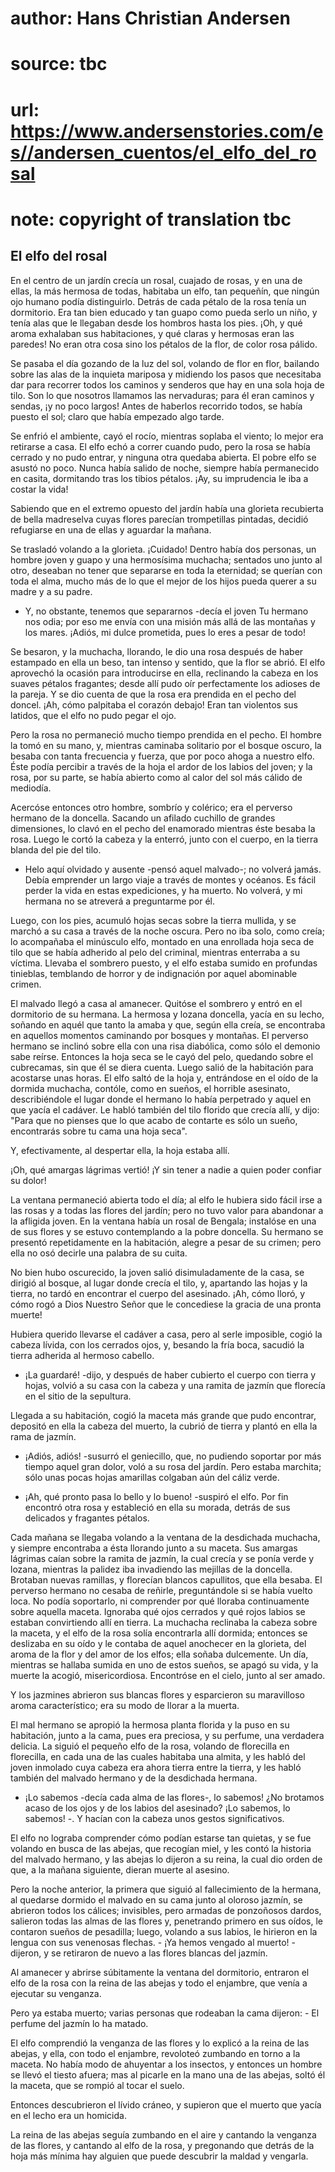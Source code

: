 # author: Hans Christian Andersen
# source: tbc
# url: https://www.andersenstories.com/es//andersen_cuentos/el_elfo_del_rosal
# note: copyright of translation tbc

## El elfo del rosal 

En el centro de un jardín crecía un rosal, cuajado de rosas, y en una de
ellas, la más hermosa de todas, habitaba un elfo, tan pequeñín, que
ningún ojo humano podía distinguirlo. Detrás de cada pétalo de la rosa
tenía un dormitorio. Era tan bien educado y tan guapo como pueda serlo
un niño, y tenía alas que le llegaban desde los hombros hasta los pies.
¡Oh, y qué aroma exhalaban sus habitaciones, y qué claras y hermosas
eran las paredes! No eran otra cosa sino los pétalos de la flor, de
color rosa pálido.

Se pasaba el día gozando de la luz del sol, volando de flor en flor,
bailando sobre las alas de la inquieta mariposa y midiendo los pasos que
necesitaba dar para recorrer todos los caminos y senderos que hay en una
sola hoja de tilo. Son lo que nosotros llamamos las nervaduras; para él
eran caminos y sendas, ¡y no poco largos! Antes de haberlos recorrido
todos, se había puesto el sol; claro que había empezado algo tarde.

Se enfrió el ambiente, cayó el rocío, mientras soplaba el viento; lo
mejor era retirarse a casa. El elfo echó a correr cuando pudo, pero la
rosa se había cerrado y no pudo entrar, y ninguna otra quedaba abierta.
El pobre elfo se asustó no poco. Nunca había salido de noche, siempre
había permanecido en casita, dormitando tras los tibios pétalos. ¡Ay, su
imprudencia le iba a costar la vida!

Sabiendo que en el extremo opuesto del jardín había una glorieta
recubierta de bella madreselva cuyas flores parecían trompetillas
pintadas, decidió refugiarse en una de ellas y aguardar la mañana.

Se trasladó volando a la glorieta. ¡Cuidado! Dentro había dos personas,
un hombre joven y guapo y una hermosísima muchacha; sentados uno junto
al otro, deseaban no tener que separarse en toda la eternidad; se
querían con toda el alma, mucho más de lo que el mejor de los hijos
pueda querer a su madre y a su padre.

- Y, no obstante, tenemos que separarnos -decía el joven­ Tu hermano nos
odia; por eso me envía con una misión más allá de las montañas y los
mares. ¡Adiós, mi dulce prometida, pues lo eres a pesar de todo!

Se besaron, y la muchacha, llorando, le dio una rosa después de haber
estampado en ella un beso, tan intenso y sentido, que la flor se abrió.
El elfo aprovechó la ocasión para introducirse en ella, reclinando la
cabeza en los suaves pétalos fragantes; desde allí pudo oír
perfectamente los adioses de la pareja. Y se dio cuenta de que la rosa
era prendida en el pecho del doncel. ¡Ah, cómo palpitaba el corazón
debajo! Eran tan violentos sus latidos, que el elfo no pudo pegar el
ojo.

Pero la rosa no permaneció mucho tiempo prendida en el pecho. El hombre
la tomó en su mano, y, mientras caminaba solitario por el bosque oscuro,
la besaba con tanta frecuencia y fuerza, que por poco ahoga a nuestro
elfo. Éste podía percibir a través de la hoja el ardor de los labios del
joven; y la rosa, por su parte, se había abierto como al calor del sol
más cálido de mediodía.

Acercóse entonces otro hombre, sombrío y colérico; era el perverso
hermano de la doncella. Sacando un afilado cuchillo de grandes
dimensiones, lo clavó en el pecho del enamorado mientras éste besaba la
rosa. Luego le cortó la cabeza y la enterró, junto con el cuerpo, en la
tierra blanda del pie del tilo.

- Helo aquí olvidado y ausente -pensó aquel malvado-; no volverá jamás.
Debía emprender un largo viaje a través de montes y océanos. Es fácil
perder la vida en estas expediciones, y ha muerto. No volverá, y mi
hermana no se atreverá a preguntarme por él.

Luego, con los pies, acumuló hojas secas sobre la tierra mullida, y se
marchó a su casa a través de la noche oscura. Pero no iba solo, como
creía; lo acompañaba el minúsculo elfo, montado en una enrollada hoja
seca de tilo que se había adherido al pelo del criminal, mientras
enterraba a su víctima. Llevaba el sombrero puesto, y el elfo estaba
sumido en profundas tinieblas, temblando de horror y de indignación por
aquel abominable crimen.

El malvado llegó a casa al amanecer. Quitóse el sombrero y entró en el
dormitorio de su hermana. La hermosa y lozana doncella, yacía en su
lecho, soñando en aquél que tanto la amaba y que, según ella creía, se
encontraba en aquellos momentos caminando por bosques y montañas. El
perverso hermano se inclinó sobre ella con una risa diabólica, como sólo
el demonio sabe reírse. Entonces la hoja seca se le cayó del pelo,
quedando sobre el cubrecamas, sin que él se diera cuenta. Luego salió de
la habitación para acostarse unas horas. El elfo saltó de la hoja y,
entrándose en el oído de la dormida muchacha, contóle, como en sueños,
el horrible asesinato, describiéndole el lugar donde el hermano lo había
perpetrado y aquel en que yacía el cadáver. Le habló también del tilo
florido que crecía allí, y dijo: "Para que no pienses que lo que acabo
de contarte es sólo un sueño, encontrarás sobre tu cama una hoja seca".

Y, efectivamente, al despertar ella, la hoja estaba allí.

¡Oh, qué amargas lágrimas vertió! ¡Y sin tener a nadie a quien poder
confiar su dolor!

La ventana permaneció abierta todo el día; al elfo le hubiera sido fácil
irse a las rosas y a todas las flores del jardín; pero no tuvo valor
para abandonar a la afligida joven. En la ventana había un rosal de
Bengala; instalóse en una de sus flores y se estuvo contemplando a la
pobre doncella. Su hermano se presentó repetidamente en la habitación,
alegre a pesar de su crimen; pero ella no osó decirle una palabra de su
cuita.

No bien hubo oscurecido, la joven salió disimuladamente de la casa, se
dirigió al bosque, al lugar donde crecía el tilo, y, apartando las hojas
y la tierra, no tardó en encontrar el cuerpo del asesinado. ¡Ah, cómo
lloró, y cómo rogó a Dios Nuestro Señor que le concediese la gracia de
una pronta muerte!

Hubiera querido llevarse el cadáver a casa, pero al serle imposible,
cogió la cabeza lívida, con los cerrados ojos, y, besando la fría boca,
sacudió la tierra adherida al hermoso cabello.

- ¡La guardaré! -dijo, y después de haber cubierto el cuerpo con tierra
y hojas, volvió a su casa con la cabeza y una ramita de jazmín que
florecía en el sitio de la sepultura.

Llegada a su habitación, cogió la maceta más grande que pudo encontrar,
depositó en ella la cabeza del muerto, la cubrió de tierra y plantó en
ella la rama de jazmín.

- ¡Adiós, adiós! -susurró el geniecillo, que, no pudiendo soportar por
más tiempo aquel gran dolor, voló a su rosa del jardín. Pero estaba
marchita; sólo unas pocas hojas amarillas colgaban aún del cáliz verde.

- ¡Ah, qué pronto pasa lo bello y lo bueno! -suspiró el elfo. Por fin
encontró otra rosa y estableció en ella su morada, detrás de sus
delicados y fragantes pétalos.

Cada mañana se llegaba volando a la ventana de la desdichada muchacha, y
siempre encontraba a ésta llorando junto a su maceta. Sus amargas
lágrimas caían sobre la ramita de jazmín, la cual crecía y se ponía
verde y lozana, mientras la palidez iba invadiendo las mejillas de la
doncella. Brotaban nuevas ramillas, y florecían blancos capullitos, que
ella besaba. El perverso hermano no cesaba de reñirle, preguntándole si
se había vuelto loca. No podía soportarlo, ni comprender por qué lloraba
continuamente sobre aquella maceta. Ignoraba qué ojos cerrados y qué
rojos labios se estaban convirtiendo allí en tierra. La muchacha
reclinaba la cabeza sobre la maceta, y el elfo de la rosa solía
encontrarla allí dormida; entonces se deslizaba en su oído y le contaba
de aquel anochecer en la glorieta, del aroma de la flor y del amor de
los elfos; ella soñaba dulcemente. Un día, mientras se hallaba sumida en
uno de estos sueños, se apagó su vida, y la muerte la acogió,
misericordiosa. Encontróse en el cielo, junto al ser amado.

Y los jazmines abrieron sus blancas flores y esparcieron su maravilloso
aroma característico; era su modo de llorar a la muerta.

El mal hermano se apropió la hermosa planta florida y la puso en su
habitación, junto a la cama, pues era preciosa, y su perfume, una
verdadera delicia. La siguió el pequeño elfo de la rosa, volando de
florecilla en florecilla, en cada una de las cuales habitaba una almita,
y les habló del joven inmolado cuya cabeza era ahora tierra entre la
tierra, y les habló también del malvado hermano y de la desdichada
hermana.

- ¡Lo sabemos -decía cada alma de las flores-, lo sabemos! ¿No brotamos
acaso de los ojos y de los labios del asesinado? ¡Lo sabemos, lo
sabemos! -. Y hacían con la cabeza unos gestos significativos.

El elfo no lograba comprender cómo podían estarse tan quietas, y se fue
volando en busca de las abejas, que recogían miel, y les contó la
historia del malvado hermano, y las abejas lo dijeron a su reina, la
cual dio orden de que, a la mañana siguiente, dieran muerte al asesino.

Pero la noche anterior, la primera que siguió al fallecimiento de la
hermana, al quedarse dormido el malvado en su cama junto al oloroso
jazmín, se abrieron todos los cálices; invisibles, pero armadas de
ponzoñosos dardos, salieron todas las almas de las flores y, penetrando
primero en sus oídos, le contaron sueños de pesadilla; luego, volando a
sus labios, le hirieron en la lengua con sus venenosas flechas. - ¡Ya
hemos vengado al muerto! -dijeron, y se retiraron de nuevo a las flores
blancas del jazmín.

Al amanecer y abrirse súbitamente la ventana del dormitorio, entraron el
elfo de la rosa con la reina de las abejas y todo el enjambre, que venía
a ejecutar su venganza.

Pero ya estaba muerto; varias personas que rodeaban la cama dijeron: -
El perfume del jazmín lo ha matado.

El elfo comprendió la venganza de las flores y lo explicó a la reina de
las abejas, y ella, con todo el enjambre, revoloteó zumbando en torno a
la maceta. No había modo de ahuyentar a los insectos, y entonces un
hombre se llevó el tiesto afuera; mas al picarle en la mano una de las
abejas, soltó él la maceta, que se rompió al tocar el suelo.

Entonces descubrieron el lívido cráneo, y supieron que el muerto que
yacía en el lecho era un homicida.

La reina de las abejas seguía zumbando en el aire y cantando la venganza
de las flores, y cantando al elfo de la rosa, y pregonando que detrás de
la hoja más mínima hay alguien que puede descubrir la maldad y vengarla.
